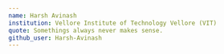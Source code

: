```yaml
---
name: Harsh Avinash
institution: Vellore Institute of Technology Vellore (VIT) 
quote: Somethings always never makes sense.
github_user: Harsh-Avinash
---
```

